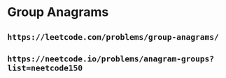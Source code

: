 # Group Anagrams

## `https://leetcode.com/problems/group-anagrams/`

## `https://neetcode.io/problems/anagram-groups?list=neetcode150`
